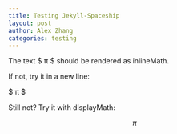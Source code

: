 ```yaml
---
title: Testing Jekyll-Spaceship
layout: post
author: Alex Zhang
categories: testing
---
```


The text $ π $​ should be rendered as inlineMath.

If not, try it in a new line:

$ π $

Still not? Try it with displayMath:

$$
π
$$

